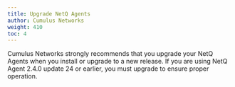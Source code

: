 ```yaml
---
title: Upgrade NetQ Agents
author: Cumulus Networks
weight: 410
toc: 4
---
```

Cumulus Networks strongly recommends that you upgrade your NetQ Agents when you install or upgrade to a new release. If you are using NetQ Agent 2.4.0 update 24 or earlier, you must upgrade to ensure proper operation.
